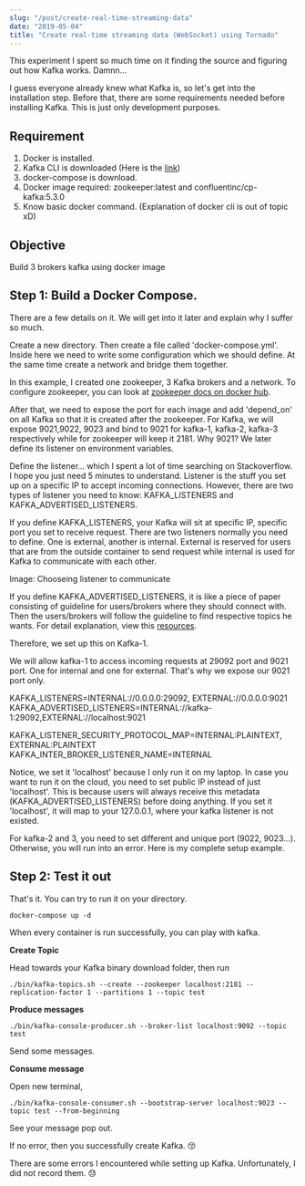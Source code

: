 ```yaml
---
slug: "/post/create-real-time-streaming-data"
date: "2019-05-04"
title: "Create real-time streaming data (WebSocket) using Tornado"
---
```


This experiment I spent so much time on it finding the source and figuring out how Kafka works. Damnn...

I guess everyone already knew what Kafka is, so let's get into the installation step. Before that, there are some requirements needed before installing Kafka. This is just only development purposes. 

## Requirement

1. Docker is installed. 
2. Kafka CLI is downloaded (Here is the [link](https://www.apache.org/dyn/closer.cgi?path=/kafka/2.3.0/kafka_2.11-2.3.0.tgz))
3. docker-compose is download. 
4. Docker image required: zookeeper:latest and confluentinc/cp-kafka:5.3.0
5. Know basic docker command. (Explanation of docker cli is out of topic xD) 

## Objective

Build 3 brokers kafka using docker image

## Step 1: Build a Docker Compose. 

There are a few details on it. We will get into it later and explain why I suffer so much. 

Create a new directory. Then create a file called 'docker-compose.yml'. Inside here we need to write some configuration which we should define. At the same time create a network and bridge them together.  

<script src="https://gist.github.com/lee1409/136fa756d47957ee02e048cc667281fa.js"></script>

In this example, I created one zookeeper, 3 Kafka brokers and a network. To configure zookeeper, you can look at [zookeeper docs on docker hub](https://hub.docker.com/_/zookeeper). 

After that, we need to expose the port for each image and add 'depend_on' on all Kafka so that it is created after the zookeeper. For Kafka, we will expose 9021,9022, 9023 and bind to 9021 for kafka-1, kafka-2, kafka-3 respectively while for zookeeper will keep it 2181. Why 9021? We later define its listener on environment variables. 

<script src="https://gist.github.com/lee1409/b44e1b14995eabd9c349f6a9832add62.js"></script>

Define the listener... which I spent a lot of time searching on Stackoverflow. I hope you just need 5 minutes to understand. Listener is the stuff you set up on a specific IP to accept incoming connections. However, there are two types of listener you need to know: KAFKA_LISTENERS and KAFKA_ADVERTISED_LISTENERS. 

If you define KAFKA_LISTENERS, your Kafka will sit at specific IP, specific port you set to receive request. There are two listeners normally you need to define. One is external, another is internal. External is reserved for users that are from the outside container to send request while internal is used for Kafka to communicate with each other. 

Image: Chooseing listener to communicate

If you define KAFKA_ADVERTISED_LISTENERS, it is like a piece of paper consisting of guideline for users/brokers where they should connect with. Then the users/brokers will follow the guideline to find respective topics he wants. For detail explanation, view this [resources](https://rmoff.net/2018/08/02/kafka-listeners-explained/).

Therefore, we set up this on Kafka-1. 

We will allow kafka-1 to access incoming requests at 29092 port and 9021 port. One for internal and one for external. That's why we expose our 9021 port only. 

KAFKA_LISTENERS=INTERNAL://0.0.0.0:29092, EXTERNAL://0.0.0.0:9021	KAFKA_ADVERTISED_LISTENERS=INTERNAL://kafka-1:29092,EXTERNAL://localhost:9021	

KAFKA_LISTENER_SECURITY_PROTOCOL_MAP=INTERNAL:PLAINTEXT, EXTERNAL:PLAINTEXT   KAFKA_INTER_BROKER_LISTENER_NAME=INTERNAL

Notice, we set it 'localhost' because I only run it on my laptop. In case you want to run it on the cloud, you need to set public IP instead of just 'localhost'. This is because users will always receive this metadata (KAFKA_ADVERTISED_LISTENERS) before doing anything. If you set it 'localhost', it will map to your 127.0.0.1, where your kafka listener is not existed. 

For kafka-2 and 3, you need to set different and unique port (9022, 9023...). Otherwise, you will run into an error. Here is my complete setup example. 

<script src="https://gist.github.com/lee1409/ec88d002622cebbe9bc9095f1281734d.js"></script>

## Step 2: Test it out

That's it. You can try to run it on your directory.

```
docker-compose up -d
```

When every container is run successfully, you can play with kafka. 

**Create Topic**

Head towards your Kafka binary download folder, then run

```
./bin/kafka-topics.sh --create --zookeeper localhost:2181 --replication-factor 1 --partitions 1 --topic test
```

**Produce messages**

```
./bin/kafka-console-producer.sh --broker-list localhost:9092 --topic test
```

Send some messages.

**Consume message** 

Open new terminal, 

```
./bin/kafka-console-consumer.sh --bootstrap-server localhost:9023 --topic test --from-beginning
```

See your message pop out. 

If no error, then you successfully create Kafka. 😚

There are some errors I encountered while setting up Kafka. Unfortunately, I did not record them. 😓 
